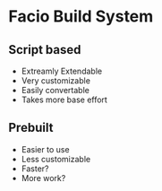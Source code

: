 # Facio Build System #

## Script based ##

* Extreamly Extendable
* Very customizable
* Easily convertable
* Takes more base effort

## Prebuilt ##

* Easier to use
* Less customizable
* Faster?
* More work?

